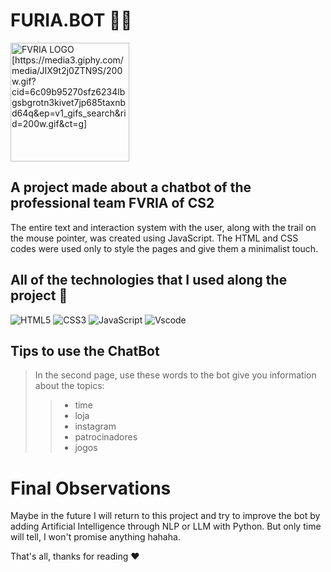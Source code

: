 <h1>FURIA.BOT 🤍🖤</h1>
<img align="center" alt="FVRIA LOGO [https://media3.giphy.com/media/JIX9t2j0ZTN9S/200w.gif?cid=6c09b95270sfz6234lbgsbgrotn3kivet7jp685taxnbd64q&ep=v1_gifs_search&rid=200w.gif&ct=g]" height="190" width="190" src="https://upload.wikimedia.org/wikipedia/pt/f/f9/Furia_Esports_logo.png">


<h2> A  project made about a chatbot of the professional team FVRIA of CS2 </h2>

<p> The entire text and interaction system  with the user, along with the trail on the mouse pointer, was created using JavaScript. The HTML and CSS codes were used only to style the pages and give them a minimalist touch.</p>

<h2> All of the technologies that I used along the project 💾</h2>

![HTML5](https://img.shields.io/badge/HTML5-E34F26?style=for-the-badge&logo=html5&logoColor=white)
![CSS3](https://img.shields.io/badge/CSS3-1572B6?style=for-the-badge&logo=css3&logoColor=white)
![JavaScript](https://img.shields.io/badge/JavaScript-F7DF1E?style=for-the-badge&logo=javascript&logoColor=white)
![Vscode](https://img.shields.io/badge/Vscode-007ACC?style=for-the-badge&logo=visual-studio-code&logoColor=white)

<h2>Tips to use the ChatBot</h2>

> In the second page, use these words to the bot give you information about the topics: 
>> - time
>> - loja
>> - instagram
>> - patrocinadores
>> - jogos

<h1>Final Observations</h1>
<p>Maybe in the future I will return to this project and try to improve the bot by adding Artificial Intelligence through NLP or LLM with Python. But only time will tell, I won't promise anything hahaha.</p>
<p>That's all, thanks for reading ♥</p>


